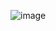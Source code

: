 ![image](https://user-images.githubusercontent.com/96529109/213380998-31a59192-f703-4405-9ea3-ba74aa3b5482.png)
